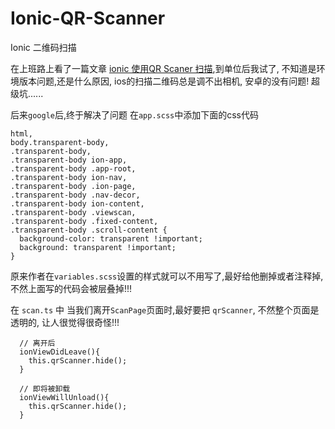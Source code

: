 # Ionic-QR-Scanner
Ionic 二维码扫描

在上班路上看了一篇文章 [ionic 使用QR Scaner 扫描](https://www.jianshu.com/p/45f8b44b9a42?utm_campaign=hugo&utm_medium=reader_share&utm_content=note),到单位后我试了, 不知道是环境版本问题,还是什么原因, ios的扫描二维码总是调不出相机, 安卓的没有问题! 超级坑......


后来`google`后,终于解决了问题
在`app.scss`中添加下面的css代码
```
html,
body.transparent-body,
.transparent-body,
.transparent-body ion-app,
.transparent-body .app-root,
.transparent-body ion-nav,
.transparent-body .ion-page,
.transparent-body .nav-decor,
.transparent-body ion-content,
.transparent-body .viewscan,
.transparent-body .fixed-content,
.transparent-body .scroll-content {
  background-color: transparent !important;
  background: transparent !important;
}
```

原来作者在`variables.scss`设置的样式就可以不用写了,最好给他删掉或者注释掉,不然上面写的代码会被层叠掉!!!

在 `scan.ts` 中 当我们离开`ScanPage`页面时,最好要把 `qrScanner`, 不然整个页面是透明的, 让人很觉得很奇怪!!!
```
  // 离开后
  ionViewDidLeave(){
    this.qrScanner.hide();
  }

  // 即将被卸载
  ionViewWillUnload(){
    this.qrScanner.hide();
  }
```

